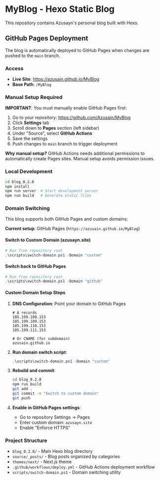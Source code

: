 # MyBlog - Hexo Static Blog

This repository contains Azusayn's personal blog built with Hexo.

## GitHub Pages Deployment

The blog is automatically deployed to GitHub Pages when changes are pushed to the `main` branch.

### Access

- **Live Site**: https://azusain.github.io/MyBlog
- **Base Path**: `/MyBlog`

### Manual Setup Required

**IMPORTANT**: You must manually enable GitHub Pages first:

1. Go to your repository: https://github.com/Azusain/MyBlog
2. Click **Settings** tab
3. Scroll down to **Pages** section (left sidebar)
4. Under "Source", select **GitHub Actions**
5. Save the settings
6. Push changes to `main` branch to trigger deployment

**Why manual setup?** GitHub Actions needs additional permissions to automatically create Pages sites. Manual setup avoids permission issues.

### Local Development

```bash
cd blog_0.2.0
npm install
npm run server  # Start development server
npm run build   # Generate static files
```

### Domain Switching

This blog supports both GitHub Pages and custom domains:

**Current setup**: GitHub Pages (`https://azusain.github.io/MyBlog`)

#### Switch to Custom Domain (azusayn.site)

```powershell
# Run from repository root
.\scripts\switch-domain.ps1 -Domain "custom"
```

#### Switch back to GitHub Pages

```powershell
# Run from repository root
.\scripts\switch-domain.ps1 -Domain "github"
```

#### Custom Domain Setup Steps

1. **DNS Configuration**: Point your domain to GitHub Pages
   ```
   # A records
   185.199.108.153
   185.199.109.153
   185.199.110.153
   185.199.111.153
   
   # Or CNAME (for subdomain)
   azusain.github.io
   ```

2. **Run domain switch script**:
   ```powershell
   .\scripts\switch-domain.ps1 -Domain "custom"
   ```

3. **Rebuild and commit**:
   ```bash
   cd blog_0.2.0
   npm run build
   git add .
   git commit -m "Switch to custom domain"
   git push
   ```

4. **Enable in GitHub Pages settings**:
   - Go to repository Settings → Pages
   - Enter custom domain: `azusayn.site`
   - Enable "Enforce HTTPS"

### Project Structure

- `blog_0.2.0/` - Main Hexo blog directory
- `source/_posts/` - Blog posts organized by categories
- `themes/next/` - Next.js theme
- `.github/workflows/deploy.yml` - GitHub Actions deployment workflow
- `scripts/switch-domain.ps1` - Domain switching utility

